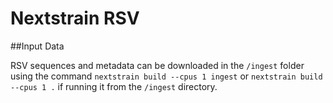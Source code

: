 # Nextstrain RSV

##Input Data

RSV sequences and metadata can be downloaded in the ```/ingest``` folder using the command
```nextstrain build --cpus 1 ingest``` or ```nextstrain build --cpus 1 .``` if running it from the ```/ingest``` directory.



